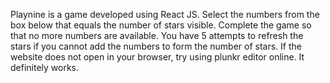 Playnine is a game developed using React JS.
Select the numbers from the box below that equals the number of stars visible.
Complete the game so that no more numbers are available.
You have 5 attempts to refresh the stars if you cannot add the numbers to form the number of stars.
If the website does not open in your browser, try using plunkr editor online. It definitely works.

